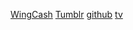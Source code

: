 [WingCash](https://wingcash.com)
[Tumblr](http://www.tumblr.com)
[github](https://github.com)
[tv](http://www.youtube.com/user/lockergnome/videos?view=e)
